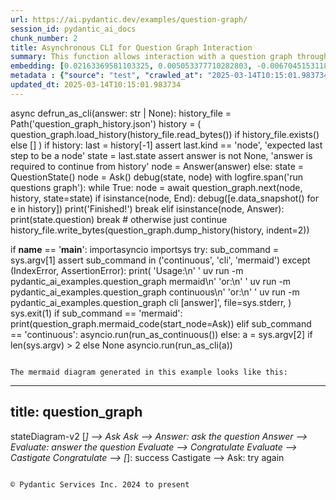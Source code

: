 ```yaml
---
url: https://ai.pydantic.dev/examples/question-graph/
session_id: pydantic_ai_docs
chunk_number: 2
title: Asynchronous CLI for Question Graph Interaction
summary: This function allows interaction with a question graph through a command-line interface. It checks for existing history, creates a new question state if none exists, and processes nodes in the question graph asynchronously, handling answers and termination conditions accordingly. The interaction history is saved to a JSON file.
embedding: [0.02163369581103325, 0.005053377710282803, -0.006704515311866999, -0.004812084138393402, 0.02348131500184536, 0.012147409841418266, -0.02323312684893608, 0.010940941981971264, -0.007100926246494055, 0.08245347440242767, 0.001895878347568214, -0.01792466826736927, 0.03369837626814842, -0.048148415982723236, 0.007852383889257908, 0.002038931008428335, -0.011251176707446575, -0.0075490428134799, 0.0015753025654703379, 0.018007397651672363, 0.03273320198059082, -0.008783087134361267, 0.05352581664919853, 0.002493941690772772, -0.04892055690288544, 0.003179905004799366, -0.012257715687155724, 0.043322544544935226, -0.021344143897294998, 0.021757788956165314, 0.0020061840768903494, -0.014863686636090279, -0.03394656255841255, 0.00903816893696785, -0.04676959663629532, 0.047183241695165634, -0.008376335725188255, -0.024915289133787155, 0.017979821190238, 0.014408675953745842, 0.0012331827310845256, -0.08532141894102097, 0.01078927144408226, -0.0023905301932245493, -0.007107820361852646, -0.0057358937337994576, -0.024432701990008354, 0.07208473980426788, 0.029148267582058907, 0.028458857908844948, -0.04831387475132942, 0.020530639216303825, 0.0005881531978957355, 0.042357370257377625, -0.046107761561870575, -0.03833121433854103, -0.006156434305012226, -0.016725094988942146, 0.014946416020393372, -0.00952075608074665, 0.02124762535095215, -0.06546640396118164, -0.017469657585024834, 0.05625588074326515, -0.018627867102622986, 0.03813817724585533, -0.008665887638926506, 0.04106127843260765, 0.006838950328528881, 0.006573527120053768, 0.017180105671286583, 0.040895819664001465, -0.019496522843837738, -0.046879902482032776, 0.005925481673330069, -0.00918294582515955, 0.0428813211619854, 0.018862266093492508, -0.001338317757472396, -0.029120691120624542, -0.01361585408449173, -0.028086576610803604, 0.00515334215015173, -0.02007562853395939, 0.0062081399373710155, -0.03298138827085495, -0.06568701565265656, 0.020323816686868668, -0.05625588074326515, -0.0798061341047287, -0.02582531049847603, -0.03720058128237724, -0.0503821074962616, 0.03204379230737686, 0.06976832449436188, 0.02517726458609104, 0.05002361163496971, -0.02508074790239334, -0.004222637973725796, -0.044398024678230286, 0.015139450319111347, -0.07886853814125061, -0.036704204976558685, 0.013526230119168758, 0.019620617851614952, 0.03278835490345955, 0.0077627599239349365, 0.07820670306682587, -0.015442791394889355, -0.028376128524541855, -0.07986129075288773, -0.01709737628698349, -0.017180105671286583, 0.01665615290403366, -0.0037572861183434725, -0.0019113901071250439, -0.033339884132146835, -0.07043015956878662, 0.03267804905772209, -0.006221928168088198, -0.03049951232969761, -0.009824097156524658, -0.00623571639880538, -0.00010195732465945184, -0.0012081916211172938, 0.011885433457791805, -0.015897801145911217, -0.023564044386148453, -0.012547267600893974, 0.020296240225434303, -0.009872355498373508, -0.017304198816418648, 0.03833121433854103, -0.05636618658900261, -0.0049568600952625275, 0.03618025407195091, -0.04437044635415077, -0.005615246947854757, -0.03044435940682888, 0.02177157811820507, 0.031933486461639404, -0.01729041151702404, -0.03267804905772209, 0.015704767778515816, -0.0053463769145309925, 0.04825872182846069, -0.0355735719203949, 0.04599745571613312, -0.03532538563013077, 0.01018259022384882, 0.05261579528450966, 0.02898280881345272, -0.02406042069196701, 0.018862266093492508, 0.027990058064460754, 0.0016752670053392649, 0.03686966374516487, 0.019992899149656296, -0.008700357750058174, -0.009293250739574432, -0.03717300295829773, 0.0063184453174471855, -0.051953960210084915, -0.04409468546509743, -0.04335011914372444, -0.015442791394889355, 0.0051464480347931385, 0.02819688245654106, -0.02361919730901718, -0.007514572236686945, -0.03910335153341293, -0.026928367093205452, 0.014422464184463024, -0.00013325008330866694, 0.04721082001924515, -0.01651827059686184, -0.029451608657836914, -0.02275053970515728, -0.007383584510535002, -0.012257715687155724, -0.02275053970515728, 0.006335680838674307, -0.04563896358013153, -0.0056186942383646965, -0.06706583499908447, 0.01001023780554533, -0.00888649933040142, 0.012664467096328735, -0.0001613650965737179, 0.025439240038394928, -0.03998579829931259, 0.029120691120624542, 0.026583662256598473, -0.01842104271054268, 0.010044707916676998, -0.032567743211984634, 0.1094232052564621, -0.008955439552664757, -0.007617983967065811, 0.00568763492628932, -0.00022728995827492326, 0.02878977544605732, 0.025356510654091835, -0.04765203967690468, 0.027148978784680367, -0.002659400226548314, -0.021716425195336342, -0.03471870347857475, -0.015470367856323719, -0.05708317458629608, 0.021399296820163727, -0.020061839371919632, 0.04889297857880592, 0.042936474084854126, -0.024970442056655884, -0.013305619359016418, -0.03049951232969761, 0.028238246217370033, 0.045418351888656616, 0.0037021334283053875, -0.0005635929410345852, 0.05178850144147873, 0.0580759234726429, 0.03345018997788429, 0.040123678743839264, 0.0444255992770195, 0.030609818175435066, -0.030223747715353966, 0.003950321115553379, 0.05559404939413071, 0.02017214521765709, 0.00031648241565562785, -0.0057186586782336235, -0.010210166685283184, 0.029947983101010323, -0.062046926468610764, -0.008121253922581673, -0.01598053053021431, 0.0223093181848526, -0.027162766084074974, -0.014905051328241825, 0.01890362985432148, 0.032760776579380035, -0.01694570481777191, 0.015373850241303444, -0.002828305820003152, -0.014918839558959007, -0.026238957419991493, 0.033974140882492065, 0.012809243984520435, -0.0029248232021927834, -0.021606119349598885, -0.015125662088394165, -0.026873214170336723, -0.032815929502248764, -0.04701778292655945, -0.00695270299911499, -0.024184513837099075, -0.00038283815956674516, -0.006904444191604853, 0.000962589168921113, 0.012409385293722153, -0.021123532205820084, 0.03311927244067192, -0.018765749409794807, 0.0070802439004182816, 0.017621327191591263, -0.01919318363070488, -0.03984791785478592, -0.0262527447193861, -0.016159778460860252, 0.02444648928940296, 0.015180815011262894, 0.024584371596574783, -0.0129333371296525, -0.012781667523086071, 0.03369837626814842, 0.0355735719203949, -0.003850356675684452, -0.0223093181848526, 0.0014184616738930345, 0.009389768354594707, 0.02878977544605732, 0.038110602647066116, -0.0113959526643157, 0.03935154154896736, -0.03309169411659241, -0.003691792255267501, 0.04417741298675537, -0.011230493895709515, 0.031740449368953705, -0.027728082612156868, 0.013326301239430904, 0.012443856336176395, 0.014325946569442749, -0.016738882288336754, 0.0052636475302278996, 0.053222477436065674, 0.016476906836032867, 0.01329872477799654, 0.024970442056655884, -0.02742474153637886, 0.0002824427792802453, 0.007686925120651722, 0.016490694135427475, 0.040950972586870193, -0.006639021448791027, 0.004594919737428427, 0.037007544189691544, 0.01186475157737732, -0.009417344816029072, 0.0266388151794672, 0.022088706493377686, 0.05261579528450966, -0.00025228108279407024, -0.01342281885445118, 0.011230493895709515, -0.024804983288049698, 0.04787265136837959, -0.0513472817838192, 0.01973092369735241, -0.019400006160140038, 0.04889297857880592, 0.01915181800723076, -0.03830363601446152, -0.010561766102910042, 0.01598053053021431, -0.021123532205820084, 0.011361481621861458, 0.030141018331050873, -0.0228884220123291, -0.021854307502508163, 0.01690434105694294, 0.036759357899427414, 0.023991478607058525, -0.012492114678025246, -0.023743290454149246, 0.03400171548128128, 0.041530076414346695, 0.06899618357419968, -0.05479433014988899, -0.007142290938645601, -0.05358096957206726, -0.009272568859159946, -0.014560345560312271, 0.028762198984622955, 0.028707046061754227, 0.028514010831713676, 0.019069088622927666, -0.0062184808775782585, 0.017952244728803635, 0.0436534620821476, 0.0453907735645771, 0.029203420504927635, 0.027024883776903152, 0.018048761412501335, -0.015801284462213516, -0.009686214849352837, -0.015497943386435509, 0.02488771267235279, -0.038993045687675476, -0.02406042069196701, -0.03083042986690998, 0.01642175391316414, -0.04856206104159355, -0.028569163754582405, -0.030334053561091423, -0.009906826540827751, 0.05606284737586975, 0.01705601066350937, 0.03954457491636276, -0.010341154411435127, 0.006232269108295441, 0.024294819682836533, -0.05912382900714874, 0.012037103995680809, -0.022640233859419823, 0.0263492614030838, 0.00825913529843092, 0.049279049038887024, 0.0018924312898889184, -0.012112938798964024, -0.022736752405762672, -0.00551528250798583, -0.007680031005293131, 0.04652140662074089, 0.0071629732847213745, -0.0036366393323987722, -0.021371720358729362, 0.0074456315487623215, 0.060723260045051575, -0.04417741298675537, 0.024818770587444305, -0.005167130380868912, -0.011575198732316494, 0.03744876757264137, -0.0010737566044554114, 0.01997910998761654, 0.05713832750916481, 0.04023398458957672, 0.025563335046172142, -0.027342012152075768, -0.011850963346660137, 0.019937746226787567, 0.021109743043780327, -0.008734828792512417, 0.012009527534246445, -0.018283162266016006, -0.012188774533569813, -0.0012874737149104476, 0.035628724843263626, -0.03469112515449524, 0.012002633884549141, -0.016352811828255653, 0.010761694982647896, -0.07125744968652725, -0.019951533526182175, -0.037779685109853745, 0.016187354922294617, 0.024529218673706055, -0.016145989298820496, -0.052091844379901886, 0.012078468687832355, -0.03270562365651131, -0.004122673533856869, 0.053415510803461075, 0.04643867909908295, -0.02459816075861454, 0.07087138295173645, -0.04969269409775734, 0.01493262778967619, -0.0028541586361825466, 0.004967201501131058, 0.020475486293435097, 0.061881471425294876, 0.022929787635803223, 0.0033005517907440662, 0.001130632939748466, -0.04489440098404884, -0.06965801864862442, 0.03871728479862213, -0.02542545273900032, 0.010809953324496746, 0.015111873857676983, -0.04023398458957672, -0.009920614771544933, -0.029727373272180557, -0.04348800331354141, -0.009858567267656326, -0.02284705825150013, 0.028431281447410583, -0.039627306163311005, -0.032953813672065735, 0.021054590120911598, -0.009858567267656326, 0.0041019911877810955, 0.07666242867708206, 0.028031423687934875, 0.023246916010975838, -0.008004053495824337, 0.010637600906193256, 0.030471935868263245, 0.0012090533273294568, 0.05802077054977417, -0.036511171609163284, 0.009569015353918076, 0.031685296446084976, 0.00910711009055376, -0.008652099408209324, 0.01832452602684498, -0.039241235703229904, -0.014960204251110554, 0.005470470990985632, -0.018545137718319893, -0.035628724843263626, -0.026418203487992287, 0.031023463234305382, 0.05305701866745949, 0.02069609798491001, -0.0020010133739560843, -0.03146468847990036, 0.00010335768456570804, -0.0005778120248578489, -0.011940586380660534, 0.017524810507893562, 0.04792780429124832, -0.017690269276499748, -0.018627867102622986, -0.016339024528861046, 0.044784095138311386, 0.005308459512889385, 0.01502914447337389, 0.010189484804868698, -0.01715252920985222, 0.03849667310714722, -0.016090836375951767, -0.019468946382403374, -0.020447909832000732, 0.009996449574828148, -0.01222324464470148, -0.020034262910485268, -0.006738985888659954, -0.01792466826736927, 0.011313223280012608, 0.010120543651282787, -0.06386697292327881, 0.04340527206659317, -0.020916709676384926, 0.050740599632263184, -0.004884472116827965, 0.010934047400951385, -0.04938935488462448, 0.016476906836032867, 0.014436252415180206, -0.037007544189691544, 0.017511021345853806, -0.0025232417974621058, 0.0055463057942688465, -0.001383129390887916, -0.0058358581736683846, -0.026280321180820465, -0.043570730835199356, 0.012112938798964024, 0.0048637897707521915, -0.008148829452693462, 0.0011909563327208161, 0.031878333538770676, -0.047128088772296906, -0.007521466352045536, -0.030720124021172523, 0.001833831425756216, 0.016573423519730568, -0.02206113003194332, 0.046107761561870575, -0.03775211051106453, -0.0060013169422745705, -0.02382601983845234, 0.0006411515641957521, -0.023894961923360825, -0.005311906337738037, -0.004636284429579973, 0.0010634154314175248, 0.0014563793083652854, -0.010637600906193256, -0.007686925120651722, 0.005487706046551466, -0.00881755817681551, -0.032953813672065735, 0.008583158254623413, 0.006266739685088396, 0.017745422199368477, -0.031244074925780296, -0.015704767778515816, -0.04028913751244545, 0.027755659073591232, -0.0044742729514837265, -0.008603841066360474, -0.03025132417678833, -0.007252596318721771, -0.008100571110844612, 0.016104625537991524, -0.013946770690381527, 0.03163014352321625, -0.00778344227001071, -0.012209456413984299, 0.022626446560025215, 0.03551841899752617, -0.005542858969420195, -0.000626501627266407, 0.022130070254206657, 0.020930496975779533, -0.006087493151426315, -0.012912655249238014, -0.030085865408182144, 0.019400006160140038, -0.03229197859764099, -0.022102493792772293, 0.009217415936291218, -0.009789626114070415, 0.006611444987356663, -0.029065538197755814, -0.061164483428001404, 0.012043998576700687, 0.006849291268736124, -0.02821066975593567, 0.015001568011939526, 0.008217770606279373, 0.004822425078600645, -0.031216498464345932, -0.016987070441246033, -0.019496522843837738, 0.01607704907655716, -0.039572153240442276, 0.02878977544605732, -0.04175068810582161, -0.007907535880804062, 0.020544426515698433, -0.0063081043772399426, -0.05435311049222946, 0.02250235341489315, 0.021744001656770706, -0.006614891812205315, -0.011878539808094501, 0.025053171440958977, 8.03055299911648e-05, 0.008658993989229202, 0.02446027845144272, 0.013140160590410233, -0.004581131506711245, -0.010906470939517021, -0.03935154154896736, -0.019606828689575195, -0.035683877766132355, -0.012616208754479885, -0.020640945062041283, 0.0002934302610810846, -0.005325694568455219, 0.046300794929265976, 0.04588714987039566, -0.03347776457667351, -0.007100926246494055, 0.03083042986690998, 0.02821066975593567, -0.005987528711557388, -0.002419830299913883, 0.00916226301342249, -0.015249756164848804, 0.007056114729493856, -0.018186643719673157, -0.011988845653831959, -0.057358939200639725, 0.03565630316734314, 0.024860136210918427, -0.007183655630797148, -0.03515992686152458, -0.016352811828255653, 0.012271503917872906, 0.0267353318631649, -0.017910879105329514, 0.016380388289690018, 0.05680740997195244, 0.006563186179846525, -0.03830363601446152, 0.006621785927563906, 0.03265047073364258, 0.013505548238754272, -0.031878333538770676, 0.001658031833358109, 0.007824807427823544, -0.005380847491323948, -0.02626653201878071, -0.03306411951780319, -0.006325339432805777, -0.0023371009156107903, 0.006811373867094517, -0.026707755401730537, -0.04117158427834511, -0.02542545273900032, -0.05967535823583603, 0.028183093294501305, -0.01988259330391884, 0.00305581116117537, -0.003829674329608679, 0.002705935388803482, -0.026335474103689194, 0.04955481365323067, -0.008569370023906231, 0.026294108480215073, 0.023164186626672745, -0.0029179290868341923, -0.002819688292220235, 0.04641110077500343, 0.044398024678230286, 0.025646064430475235, -0.000744994031265378, -0.008658993989229202, 0.026818061247467995, -0.013284936547279358, -0.010513506829738617, 0.025342723354697227, -0.02947918511927128, 0.029837679117918015, -0.022143859416246414, 0.03469112515449524, 0.0644185021519661, -0.03413959965109825, 0.005942716728895903, -0.018007397651672363, 0.007142290938645601, 0.022102493792772293, -0.020006686449050903, -0.01715252920985222, -0.01186475157737732, 0.03298138827085495, 0.0009574185824021697, 0.018186643719673157, 0.040702786296606064, 0.04599745571613312, 0.016104625537991524, -0.03469112515449524, 0.009762049652636051, -0.036456018686294556, -0.0008208291255868971, 0.007748971693217754, -0.0038813799619674683, -0.03025132417678833, -0.001559790805913508, 0.02494286559522152, 0.02361919730901718, -0.022957364097237587, -0.017910879105329514, 0.0007027676329016685, -0.021937036886811256, 0.027879752218723297, -0.01890362985432148, -0.010451460257172585, -0.01967577077448368, -0.016628576442599297, -0.007431843318045139, -0.03146468847990036, 0.017511021345853806, 0.02007562853395939, -0.023467527702450752, -0.0002746869286056608, 0.019179394468665123, -0.03049951232969761, -0.01588401384651661, 0.008072994649410248, 0.0044915080070495605, -0.005408423952758312, -0.06248814985156059, -0.006545951124280691, 0.010120543651282787, 0.0150980856269598, -0.017524810507893562, -0.008962334133684635, -0.034167174249887466, -0.001842449069954455, -0.023315856233239174, -0.01569097861647606, -0.005470470990985632, 0.018627867102622986, -0.019455159083008766, -0.00037098891334608197, 0.005477365106344223, -0.0012133622076362371, -0.03083042986690998, 0.029782526195049286, -0.011540728621184826, 0.027107613161206245, -0.008789981715381145, 0.01161656342446804, -0.006721750367432833, -0.022860845550894737, 0.03356049582362175, -0.0011668269289657474, 0.03838636726140976, 0.008652099408209324, -0.0113959526643157, 0.04525289312005043, -0.04266070947051048, 0.01005849614739418, -0.01607704907655716, 0.004046838730573654, -0.002538753440603614, -0.01700085774064064, 0.05280882865190506, 0.00942423939704895, 0.010334260761737823, -0.0012555884895846248, -0.04106127843260765, -0.02186809480190277, 0.0031368169002234936, 0.037145428359508514, 0.02142687328159809, 0.0006635574391111732, 0.037007544189691544, -0.00022685907606501132, 0.019220760092139244, 0.004222637973725796, 0.008121253922581673, 0.021592330187559128, 0.014001923613250256, 0.003179905004799366, 0.01107882335782051, 0.018159067258238792, -0.014367311261594296, -0.002300906926393509, -0.04351557791233063, 0.010678965598344803, -0.048451755195856094, -0.03151983767747879, -0.00713539682328701, -0.007514572236686945, 0.02532893419265747, -0.005005118902772665, 0.027645353227853775, -0.11560031771659851, 0.0026318237651139498, -0.0041743796318769455, -0.006663150619715452, 0.011471787467598915, 0.00028201189707033336, 0.020765038207173347, -0.00227677752263844, 0.009589697234332561, -0.011258070357143879, -0.014477616176009178, 0.004357072990387678, -0.01096162386238575, -0.0296170674264431, 0.03411202132701874, 0.010334260761737823, -0.0037814155220985413, -0.00022082673967815936, 0.039875492453575134, -0.03744876757264137, -0.027217919006943703, -0.01122360024601221, -0.023743290454149246, 0.028431281447410583, 0.010851318016648293, -0.0032419520430266857, -0.012850608676671982, 0.046300794929265976, 0.010589342564344406, 0.042991627007722855, 0.01349176000803709, -0.02878977544605732, 0.01578749530017376, -0.004236426204442978, -0.011106399819254875, 0.022833269089460373, -0.004267449956387281, 0.03215409815311432, 0.010575554333627224, -0.023067669942975044, -0.03292623534798622, -0.043846495449543, 0.01515323854982853, 0.0033660458866506815, 0.0511542446911335, -0.0030247876420617104, -0.020958073437213898, 0.025494392961263657, -0.02094428613781929, -0.029203420504927635, -0.048644792288541794, 0.03049951232969761, -0.006373598240315914, -0.004653519485145807, 0.036069948226213455, 0.052974287420511246, -0.041088853031396866, -0.00027404059073887765, 0.007707607466727495, 0.011713081039488316, 0.003240228397771716, 0.030747700482606888, 0.0027473000809550285, -0.05578708276152611, 0.00803852453827858, -0.0257701575756073, -0.03163014352321625, -0.02465331368148327, -0.007259490434080362, -0.021261414512991905, 0.021468237042427063, -0.006232269108295441, 0.005797940772026777, -0.030471935868263245, -0.0018924312898889184, 0.022323105484247208, 0.02498422935605049, -0.013326301239430904, 0.0021871542558073997, -0.004363967105746269, -0.015277332626283169, -0.008721040561795235, -0.0013159118825569749, 0.040206409990787506, 0.0133194075897336, -0.028376128524541855, 0.0228884220123291, -0.030582241714000702, 0.004215743858367205, 0.02761777676641941, 0.008983016014099121, 0.003093728795647621, 0.031795602291822433, -0.02236447110772133, -0.023495104163885117, 0.020875344052910805, 0.007886854000389576, 0.006377045530825853, 0.007300855126231909, -0.027603989467024803, 0.00290414085611701, 0.017979821190238, -0.010796165093779564, -0.0069837262853980064, -0.013602065853774548, 0.03786241263151169, -0.0444255992770195, 0.015208391472697258, -0.015401426702737808, 0.014063970185816288, 0.027824601158499718, 0.0004127844294998795, 0.011588986963033676, 0.00113838876131922, -0.027066249400377274, 0.02498422935605049, 0.02455679513514042, 0.008348759263753891, -0.013064325787127018, -0.018048761412501335, -0.008569370023906231, 0.0129333371296525, -0.023164186626672745, 0.024639524519443512, -0.00942423939704895, -0.027245495468378067, -0.00522228330373764, -0.023798443377017975, -0.009375980123877525, 0.035435691475868225, -0.0071629732847213745, 0.03267804905772209, -0.06739675253629684, 0.048975709825754166, -0.011099506169557571, 0.003224716754630208, -0.0006480456795543432, 0.02026866376399994, -0.025122111663222313, 0.007721395697444677, 0.004336390644311905, -0.001338317757472396, 0.03844152018427849, -0.046879902482032776, -0.01957925222814083, -0.03143711015582085, 0.058241382241249084, -0.0077627599239349365, -0.019951533526182175, 0.0375039204955101, -0.009975766763091087, 0.007590407505631447, 0.01030668430030346, -0.002711106091737747, -0.0036504275631159544, 0.07329810410737991, -0.001651137717999518, -0.033532917499542236, -0.015470367856323719, -0.02294357493519783, -0.00981720257550478, 0.01895878277719021, -0.012078468687832355, 0.012657573446631432, 0.001985501730814576, -0.02196461334824562, 0.005570435430854559, -0.008403911255300045, -0.03951700031757355, 0.03284350782632828, -0.0019062195206061006, 0.03546326607465744, 0.00010933616431429982, -0.030471935868263245, 0.025976980105042458, 0.03915850445628166, 0.07158836722373962, 0.00011235233978368342, -0.016297658905386925, 0.037476345896720886, -0.011285646818578243, 0.03502204269170761, -0.030664971098303795, 0.043763767927885056, 0.06259845942258835, 0.018862266093492508, 0.010030919685959816, 0.022736752405762672, 0.009844779036939144, -0.005518729332834482, 0.04100612550973892, 0.012257715687155724, -0.0032092051114887, 0.030554665252566338, 0.018186643719673157, 0.03656632453203201, 0.0588480643928051, 0.02956191450357437, -0.0013951940927654505, -0.007907535880804062, -0.027686718851327896, 0.0580759234726429, 0.005411870777606964, -0.0224058348685503, -0.018352102488279343, 0.025797734037041664, -0.012147409841418266, -0.014615498483181, -0.015373850241303444, 0.02630789764225483, -0.015994319692254066, -0.010589342564344406, 0.03882759064435959, -0.015084297396242619, -0.04111643135547638, -0.0017545492155477405, 0.0027266177348792553, -0.0005916001973673701, -0.03830363601446152, -0.003843462560325861, -0.025535758584737778, -0.022474776953458786, 0.006635574158281088, 0.010148120112717152, -0.06546640396118164, -0.00825913529843092, -0.005704870447516441, 0.014015711843967438, -0.012340444140136242, -0.008059206418693066, 0.011492470279335976, 0.017304198816418648, 0.0025318593252450228, -0.0262527447193861, 0.010589342564344406, -0.004288132302463055, 0.022640233859419823, 0.0018976018764078617, 0.028293399140238762, 0.02040654607117176, 0.003276422619819641, -0.030609818175435066, -0.016835398972034454, -0.017897091805934906, 0.01439488772302866, 0.0066803861409425735, 0.027052460238337517, 0.03458082303404808, -0.024956652894616127, -0.025466816499829292, -0.03182318061590195, 0.024336183443665504, 0.012561055831611156, 0.01385714765638113, 0.011423529125750065, -0.03932396322488785, 0.006473562680184841, 0.01709737628698349, 0.002468088874593377, 0.03000313602387905, -0.009755156002938747, -0.009555227123200893, -0.0029179290868341923, -0.046935055404901505, -0.006756220944225788, -0.02011699229478836, -0.021357931196689606, 0.003929638769477606, 0.05391188710927963, 0.0257701575756073, -0.0029903172980993986, -7.707392069278285e-05, 0.011588986963033676, 0.025453029200434685, -0.014532769098877907, -0.0020010133739560843, -0.03761422634124756, 0.02738337777554989, -0.02572879195213318, -0.012243927456438541, 0.001023774268105626, 0.01738692820072174, -0.0025887356605380774, 0.021799154579639435, -0.006914785597473383, 0.00903816893696785, 0.011540728621184826, -0.04106127843260765, -0.004984436556696892, -0.008072994649410248, 0.042991627007722855, -0.01567719131708145, -0.017759209498763084, -0.01671130582690239, 0.04271586239337921, -8.429118315689266e-05, 0.0032798696774989367, 0.005891011096537113, -0.012257715687155724, -0.030527088791131973, -0.007859277538955212, 0.01578749530017376, -0.02050306275486946, -0.02967222034931183, 0.005866881925612688, -0.014229428954422474, 0.0131746307015419, -0.044067107141017914, 0.01777299866080284, 0.04784507676959038, -0.007576619274914265, 0.019813653081655502, -0.01371237076818943, -0.012581738643348217, 0.044701363891363144, -0.010113649070262909, -0.014022605493664742, 0.011885433457791805, -0.04969269409775734, 0.03907577693462372, -0.051898807287216187, 0.009810308925807476, -0.0018924312898889184, 0.0024284478276968002, -0.007797230500727892, -0.00893475767225027, 0.010699648410081863, 0.015759918838739395, 0.03993064537644386, -0.01349176000803709, -0.0013486589305102825, 0.0010418713791295886, -0.002521518152207136, 0.00821087695658207, -0.008755510672926903, 0.014339734800159931, -0.04914116859436035, 0.012754091061651707, 0.0031057933811098337, -0.03011344186961651, -0.01611841283738613, -0.0016416582511737943, -0.0036711099091917276, 0.010327366180717945, 0.026473356410861015, -0.023012517020106316, 0.015718555077910423, -0.006352915894240141, 0.006639021448791027, 0.042743440717458725, 0.06872042268514633, 0.017028434202075005, 0.005418764892965555, -0.00362285110168159, 0.005670399870723486, -0.015608249232172966, -0.0003352257772348821, 0.010044707916676998, -0.022571293637156487, -0.036759357899427414, -0.03242986276745796, 0.00695270299911499, -0.009251886047422886, -0.0004800019378308207, 0.01748344488441944, -0.017180105671286583, -0.002781770657747984, 0.04748658090829849, 0.015015356242656708, -0.015111873857676983, 0.03736604005098343, 0.03868970647454262, 0.020861556753516197, 0.008838240057229996, 0.01573234423995018, -0.008493535220623016, 0.0033608751837164164, -0.005873776040971279, 0.03113376908004284, 0.020061839371919632, 0.005291223991662264, -0.024956652894616127, 0.014312158338725567, 0.0023250363301485777, -0.025315146893262863, 0.011609669774770737, 0.006280527915805578, 0.04150250181555748, -0.003971003461629152, 0.05371885001659393, 0.009100216440856457, 0.015442791394889355, -0.013719265349209309, -0.017511021345853806, -0.00042743439553305507, 0.022323105484247208, -0.002506006509065628, 0.012685149908065796, 0.017428291961550713, 0.03331230580806732, 0.00305753480643034, -0.016145989298820496, 0.024432701990008354, -0.033008966594934464, 0.0003903785836882889, -0.026073498651385307, 0.021413084119558334, 0.031188922002911568, 0.013119478709995747, 0.03761422634124756, -0.04161280766129494, -0.0175937507301569, 0.031933486461639404, 0.01349176000803709, -0.0020079074893146753, -0.06127478927373886, -0.017331775277853012, 0.024929076433181763, -0.028320975601673126, 0.00905885174870491, -0.0010961623629555106, -0.02152338996529579, 0.029837679117918015, 0.009748261421918869, 0.008824451826512814, 0.04925147444009781, 0.027934905141592026, -0.0007842042250558734, 0.015208391472697258, 0.017552386969327927, 0.01802118495106697, -0.02513590082526207, -0.006087493151426315, -0.01556688454002142, 0.003048917045816779, 0.014560345560312271, 0.023798443377017975, 0.003476351499557495, -0.00400892086327076, 0.01569097861647606, 0.016256295144557953, -0.0026542297564446926, 0.017180105671286583, 0.013140160590410233, -0.04150250181555748, 0.014436252415180206, 0.013291831128299236, 0.021151108667254448, -0.034856583923101425, -0.004264002665877342, -0.021606119349598885, 0.01684918813407421, -0.015139450319111347, -0.010465248487889767, 0.018503772094845772, -0.003262634389102459, 0.012161198072135448, -0.026363050565123558, -0.011685504578053951, 0.03127165138721466, 0.017704056575894356, -0.0001424063229933381, -0.017979821190238, 0.006404621992260218, 0.0006902720779180527, -0.0003261772508267313, -0.026666391640901566, 0.004419120028614998, -0.03259531781077385, -0.025839097797870636, 0.00025443549384362996, 0.00293516437523067, -0.012257715687155724, 0.0034591162111610174, 0.0019062195206061006, -0.0012262886157259345, -8.348328265128657e-05, -0.02055821567773819, -0.003936532884836197, -0.014215640723705292, 0.0032953813206404448, 0.012685149908065796, -0.004339837934821844, 0.010747906751930714, -0.01592537760734558, 0.008748617023229599, -0.02319176308810711, -0.021854307502508163, -0.020958073437213898, 0.00998955499380827, -0.021757788956165314, 0.0444255992770195, -0.012112938798964024, -0.03951700031757355, 0.03780725970864296, 0.007018196862190962, 0.017800575122237206, 0.013291831128299236, 0.025149688124656677, 0.04370861500501633, -0.002802453003823757, -0.0008221218013204634, 0.00539463572204113, 0.018986359238624573, 0.0009229480638168752, -0.022240376099944115, -0.002419830299913883, 0.012926443479955196, -0.009127792902290821, -0.018145279958844185, -0.004277790896594524, 0.012457644566893578, -0.027824601158499718, -0.02640441432595253, -0.0038710390217602253, 0.0296170674264431, 0.0026318237651139498, 0.033201999962329865, -0.011637246236205101, -0.012857502326369286, -0.009934403002262115, 0.00305753480643034, 0.010678965598344803, -0.00611506961286068, 0.021206261590123177, 0.001124600530602038, -0.018820902332663536, 0.009031275287270546, -0.004012368153780699, -0.000721726450137794, -0.004419120028614998, -0.008652099408209324, -0.005522176623344421, 0.02572879195213318, 0.009803414344787598, 0.000321006664307788, 0.010706542059779167, -0.03270562365651131, 0.018131490796804428, -0.005691082216799259, 0.00983788538724184, -0.017511021345853806, -0.007714501582086086, -0.006863079499453306, 0.010878894478082657, 0.05374642834067345, -0.005591117776930332, 0.0215371772646904, 0.003912403713911772, 0.018972571939229965, -0.0052291774190962315, -0.002888629212975502, -0.026804272085428238, 0.016794035211205482, -0.034222327172756195, 0.05187123268842697, -0.0011892328038811684, 0.0150980856269598, -0.013746841810643673, -0.0009979214519262314, -0.007659348659217358, -0.008169512264430523, -0.011561410501599312, -0.000657525088172406, 0.007852383889257908, 0.01493262778967619, 0.0011504534631967545, -0.021151108667254448, 0.009858567267656326, 0.013188418932259083, 0.004326049704104662, -0.02152338996529579, -0.005794493481516838, -0.0031678404193371534, -0.028141729533672333, 0.0017855727346614003, 0.04594230279326439, 0.016738882288336754, -0.013457288965582848, -0.0351875014603138, 0.01502914447337389, -0.02415693737566471, -0.014891263097524643, -0.006532162893563509, 0.014836110174655914, -0.02090292051434517, -0.0052636475302278996, -0.048589639365673065, 0.014160487800836563, 0.013919194228947163, -0.0006277942447923124, 0.016573423519730568, -0.013919194228947163, 0.021371720358729362, 0.003171287477016449, -0.017841938883066177, 0.02713518962264061, -0.0031350934877991676, -0.0009315657080151141, -0.015291120857000351, 0.007542148698121309, 0.02859674021601677, -0.015167026780545712, -0.028458857908844948, -0.03902062401175499, -0.011795810423791409, 0.03463597595691681, -0.02669396810233593, 0.03893789276480675, 0.012774772942066193, 0.013843359425663948, 0.02967222034931183, -0.007211232092231512, -0.009858567267656326, 0.0263492614030838, -0.014119123108685017, -0.009920614771544933, -0.013574489392340183, -0.019841229543089867, 0.017800575122237206, -0.008397017605602741, 9.845641034189612e-05, -0.02031002752482891, -0.01347107719630003, 0.017166316509246826, 0.006828608922660351, -0.0065390570089221, -3.813973989963415e-06, 0.006380492355674505, -0.01493262778967619, 0.021550966426730156, -0.0008053174242377281, -0.00040158152114599943, -0.009913720190525055, 0.011878539808094501, 0.0185589250177145, 0.020723674446344376, -0.007025090977549553, -0.002375018550083041, -0.014946416020393372, 0.02415693737566471, 0.016794035211205482, 0.03240228444337845, 0.0012823031283915043, 0.010568659752607346, -0.010368730872869492, 0.03375352919101715, -0.010292896069586277, -0.022088706493377686, -0.00024409433535765857, -0.02650093287229538, -0.02353646792471409, 0.038855165243148804, 0.0007988542201928794, -0.00023095245705917478, 0.013822676613926888, -0.012871290557086468, 0.017221469432115555, -0.015484156087040901, 0.004750037100166082, 0.019565464928746223, -0.012685149908065796, -0.010644495487213135, -0.0373108871281147, 0.04335011914372444, 0.01208536233752966, 0.02133035473525524, -0.006394280586391687, -0.004694884177297354, 0.01632523536682129, 0.02859674021601677, -0.002256095176562667, -0.023564044386148453, -0.016973281279206276, 0.020392756909132004, 0.025411663576960564, -0.013105690479278564, 0.005449788644909859, 0.005205047782510519, -0.031547416001558304, -0.003905509365722537, 0.0111546590924263, 0.024998018518090248, -0.03367079794406891, 0.023274492472410202, -0.0017373140435665846, 0.020241087302565575, -0.0029782524798065424, 0.031685296446084976, 0.02834855206310749, -0.014257005415856838, -0.014973991550505161, -0.021413084119558334, -0.014725804328918457, -0.0451977401971817, 0.020337603986263275, -0.028514010831713676, -0.00874172244220972, -0.013498653657734394, 0.016435541212558746, -0.006435645278543234, 0.014422464184463024, 0.01042388379573822, 0.0219232477247715, -0.020572002977132797, 0.01300917286425829, 0.009031275287270546, 0.007976477034389973, -0.04715566709637642, 0.03863455355167389, -0.010099860839545727, -0.006735538598150015, 0.002454300643876195, -0.012919548898935318, -0.02225416526198387, 0.04075793921947479, -0.0020458251237869263, 0.016780247911810875, -0.011037458665668964, -0.00867278128862381, 0.007293961010873318, 0.0013202207628637552, 0.020916709676384926, -0.0035504631232470274, -0.00444324966520071, -0.03298138827085495, -0.003967556171119213, -0.012664467096328735, -0.00825913529843092, -0.018779536709189415, -0.0009082980686798692, -0.013946770690381527, 0.02226795256137848, -0.04244009777903557, 0.006349469069391489, -0.014408675953745842, -0.023150397464632988, -0.015870224684476852, -0.015994319692254066]
metadata : {"source": "test", "crawled_at": "2025-03-14T10:15:01.983734", "url_path": "/examples/question-graph/", "chunk_size": 2063}
updated_dt: 2025-03-14T10:15:01.983734
---
```

async defrun_as_cli(answer: str | None):
  history_file = Path('question_graph_history.json')
  history = (
    question_graph.load_history(history_file.read_bytes())
    if history_file.exists()
    else []
  )
  if history:
    last = history[-1]
    assert last.kind == 'node', 'expected last step to be a node'
    state = last.state
    assert answer is not None, 'answer is required to continue from history'
    node = Answer(answer)
  else:
    state = QuestionState()
    node = Ask()
  debug(state, node)
  with logfire.span('run questions graph'):
    while True:
      node = await question_graph.next(node, history, state=state)
      if isinstance(node, End):
        debug([e.data_snapshot() for e in history])
        print('Finished!')
        break
      elif isinstance(node, Answer):
        print(state.question)
        break
      # otherwise just continue
  history_file.write_bytes(question_graph.dump_history(history, indent=2))

if __name__ == '__main__':
  importasyncio
  importsys
  try:
    sub_command = sys.argv[1]
    assert sub_command in ('continuous', 'cli', 'mermaid')
  except (IndexError, AssertionError):
    print(
      'Usage:\n'
      ' uv run -m pydantic_ai_examples.question_graph mermaid\n'
      'or:\n'
      ' uv run -m pydantic_ai_examples.question_graph continuous\n'
      'or:\n'
      ' uv run -m pydantic_ai_examples.question_graph cli [answer]',
      file=sys.stderr,
    )
    sys.exit(1)
  if sub_command == 'mermaid':
    print(question_graph.mermaid_code(start_node=Ask))
  elif sub_command == 'continuous':
    asyncio.run(run_as_continuous())
  else:
    a = sys.argv[2] if len(sys.argv) > 2 else None
    asyncio.run(run_as_cli(a))

```

The mermaid diagram generated in this example looks like this:
```
---
title: question_graph
---
stateDiagram-v2
 [*] --> Ask
 Ask --> Answer: ask the question
 Answer --> Evaluate: answer the question
 Evaluate --> Congratulate
 Evaluate --> Castigate
 Congratulate --> [*]: success
 Castigate --> Ask: try again
```

© Pydantic Services Inc. 2024 to present